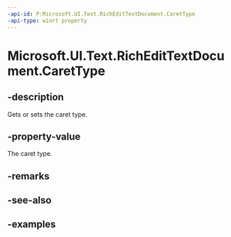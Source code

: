 ```yaml
---
-api-id: P:Microsoft.UI.Text.RichEditTextDocument.CaretType
-api-type: winrt property
---
```


<!-- Property syntax.
public CaretType CaretType { get;  set; }
-->

# Microsoft.UI.Text.RichEditTextDocument.CaretType

## -description

Gets or sets the caret type.

## -property-value

The caret type.

## -remarks

## -see-also

## -examples
